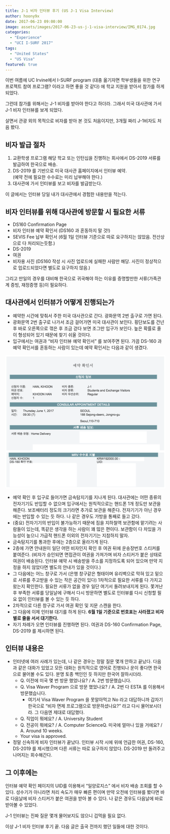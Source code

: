 ```yaml
---
title: J-1 비자 인터뷰 후기 (US J-1 Visa Interview)
author: hoony9x
date: 2017-06-23 09:00:00
image: assets/images/2017-06-23-us-j-1-visa-interview/IMG_0174.jpg
categories:
  - "Experience"
  - "UCI I-SURF 2017"
tags:
  - "United States"
  - "US Visa"
featured: true
---
```


이번 여름에 UC Irvine에서 I-SURF program (대충 옮기자면 학부생들을 위한 연구 프로젝트 참여 프로그램? 이라고 하면 좋을 것 같다) 에 학교 지원을 받아서 참가를 하게 되었다.

그런데 참가를 위해서는 J-1 비자를 받아야 한다고 하더라. 그래서 미국 대사관에 가서 J-1 비자 인터뷰를 보게 되었다.

<!-- more -->

살면서 관광 외의 목적으로 비자를 받아 본 것도 처음이지만, 3개월 짜리 J-1비자도 처음 봤다.

## 비자 발급 절차

1. 교환학생 프로그램 해당 학교 또는 인턴십을 진행하는 회사에서 DS-2019 서류를 발급하여 한국으로 배송.
2. DS-2019 를 기반으로 미국 대사관 홈페이지에서 인터뷰 예약.  
(예약 전에 필요한 수수료는 미리 납부해야 한다.)
3. 대사관에 가서 인터뷰를 보고 비자를 발급받는다.

이 글에서는 인터뷰 당일 내가 대사관에서 경험한 내용만을 적는다.

## 비자 인터뷰를 위해 대사관에 방문할 시 필요한 서류

- DS160 Confirmation Page
- 비자 인터뷰 예약 확인서 (DS160 과 혼동하지 말 것!)
- SEVIS Fee 납부 확인서 (6월 1일 인터뷰 기준으로 따로 요구하지는 않았음. 전산상으로 다 처리되는듯함.)
- DS-2019
- 여권
- 비자용 사진 (DS160 작성 시 사진 업로드에 실패한 사람만 해당. 사진이 정상적으로 업로드되었다면 별도로 요구하지 않음.)

그리고 만일의 경우를 대비해 한국으로 귀국해야 하는 이유를 증명할만한 서류(가족관계 증빙, 재정증명 등)이 필요하다.

## 대사관에서 인터뷰가 어떻게 진행되는가

- 예약한 시간에 맞춰서 주한 미국 대사관으로 간다. 광화문역 2번 출구로 가면 된다.
- 광화문역 2번 출구로 나가서 조금 걸어가면 미국 대사관이 보인다. 횡단보도를 건넌 후 바로 오른쪽으로 꺾은 후 조금 걷다 보면 조그만 입구가 보인다. 높은 확률로 줄이 형성되어 있기 때문에 찾기 쉬울 것이다.
- 입구에서는 여권과 “비자 인터뷰 예약 확인서” 를 보여주면 된다. 가끔 DS-160 과 예약 확인서를 혼동하는 사람이 있는데 예약 확인서는 다음과 같이 생겼다.

![DS-160](/assets/images/2017-06-23-us-j-1-visa-interview/ds160.png)

- 예약 확인 후 입구로 들어가면 금속탐지기를 지나게 된다. 대사관에는 어떤 종류의 전자기기도 반입할 수 없으며 입구에서는 원칙적으로는 핸드폰 1개 정도만 보관을 해준다. 보조배터리 정도의 크기라면 추가로 보관을 해준다. 전자기기가 아닌 경우에는 반입할 수 있는 듯 하다. 나 같은 경우도 가방을 통째로 들고 갔다.
- (중요) 전자기기의 반입이 불가능하기 때문에 짐을 지하철역 보관함에 맡기려는 사람들이 있는데, 똑같은 생각을 하는 사람이 꽤 많은 편이다. 보관함이 다 차있을 가능성이 높으니 가급적 핸드폰 이외의 전자기기는 지참하지 말자.
- 금속탐지기를 통과한 후에는 2층으로 올라가게 된다.
- 2층에 가면 안내원이 일단 어떤 비자인지 확인 후 여권 뒤에 운송장번호 스티커를 붙여준다. (비자가 승인되면 면접관이 여권을 가져가며 비자 스티커가 붙은 상태로 여권이 배송된다. 인터뷰 예약 시 배송받을 주소를 지정하도록 되어 있으며 만약 지정을 하지 않았다면 별도의 안내가 있을 것이다.)
- 그 다음에는 어느 창구로 가서 (은행 창구같은 형태이며 유리벽으로 막혀 있고 밑으로 서류를 주고받을 수 있는 작은 공간이 있다) 1차적으로 필요한 서류를 다 가지고 왔는지 확인한다. 필요한 서류가 없을 경우 일단 여기서 돌려보내지게 된다. 쫓겨난 후 부족한 서류를 당일날에 구해서 다시 방문하면 별도로 인터뷰를 다시 신청할 필요 없이 인터뷰를 볼 수 있는 듯 하다.
- 2차적으로 다른 창구로 가서 여권 확인 및 지문 스캔을 한다.
- 그 다음에 이제 인터뷰 대기를 하게 된다. **6월 1일 기준으로 번호표는 사라졌고 비자별로 줄을 서서 대기한다.**
- 자기 차례가 오면 인터뷰를 진행하면 된다. 여권과 DS-160 Confirmation Page, DS-2019 를 제시하면 된다.

## 인터뷰 내용은

- 인터넷에 여러 사례가 있는데, 나 같은 경우는 정말 질문 몇개 안하고 끝났다. 다음과 같은 대화가 있었고 모든 대화는 원칙적으로 영어로 진행되나 운이 좋다면 한국으로 물어볼 수도 있다. 분명 토종 백인인 듯 하지만 한국어 잘하시더라.
  - Q. 이전에 미국 몇 번 방문 했었나요? / A. 2번 방문했습니다.
  - Q. Visa Waver Program 으로 방문 했었나요? / A. 2번 다 ESTA 를 이용해서 방문했습니다.
    - 여기서 Visa Waver Program 을 못알아먹고 No 라고 대답하니까 갑자기 한국으로 “비자 면제 프로그램으로 방문하셨나요?” 라고 다시 물어보시더라. 그 다음엔 제대로 대답했다.
  - Q. 직업이 뭐에요? / A. University Student
  - Q. 전공이 뭐에요? / A. Computer ScienceQ. 미국에 얼마나 있을 거에요? / A. Around 10 weeks.
  - Your visa is approved.
- 정말 신속하게 비자 인터뷰가 끝났다. 인터뷰 시작 시에 위에 언급한 여권, DS-160, DS-2019 를 제시했으며 다른 서류는 따로 요구하지 않았다. DS-2019 만 돌려주고 나머지는 회수해간다.

## 그 이후에는

인터뷰 예약 확인 페이지의 UID를 이용해서 “일양로지스” 에서 비자 배송 조회를 할 수 있다.
성수기가 아니라면 처리 속도가 매우 빠른 편이며 만약 오전에 인터뷰를 봤다면 바로 다음날에 비자 스티커가 붙은 여권을 받아 볼 수 있다.
나 같은 경우도 다음날에 바로 받아볼 수 있었다.

J-1 인터뷰는 진짜 질문 몇개 물어보지도 않으니 겁먹을 필요 없다.

이상 J-1 비자 인터뷰 후기 끝. 다음 글은 출국 전까지 했던 일들에 대한 것이다.
